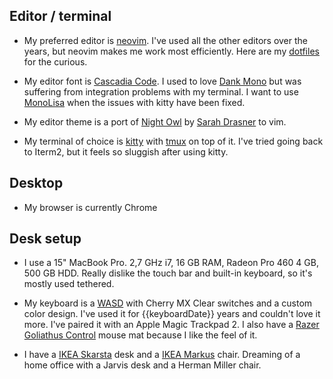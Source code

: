 ## Editor / terminal

- My preferred editor is [neovim](https://neovim.io/). I've used all the other
  editors over the years, but neovim makes me work most efficiently. Here
  are my [dotfiles](https://rlaur.in/dotfiles) for the curious.

- My editor font is [Cascadia Code](https://github.com/microsoft/cascadia-code).
  I used to love [Dank Mono](https://dank.sh/) but was suffering from
  integration problems with my terminal. I want to use [MonoLisa](http://monolisa.dev/) when the issues with kitty have been fixed.

- My editor theme is a port of [Night Owl](https://github.com/haishanh/night-owl.vim) by [Sarah Drasner](https://sarahdrasnerdesign.com/) to vim.

- My terminal of choice is [kitty](https://github.com/kovidgoyal/kitty) with
  [tmux](https://github.com/tmux/tmux) on top of it. I've
  tried going back to Iterm2, but it feels so sluggish after using kitty.

## Desktop

- My browser is currently Chrome

## Desk setup

- I use a 15" MacBook Pro. 2,7 GHz i7, 16 GB RAM, Radeon Pro 460 4 GB, 500 GB HDD. Really dislike the touch bar and built-in keyboard, so it's mostly used tethered.

- My keyboard is a [WASD](http://www.wasdkeyboards.com/index.php/) with Cherry
  MX Clear switches and a custom color design. I've used it for {{keyboardDate}}
  years and couldn't love it more. I've paired it with an Apple Magic Trackpad 2. I also have a [Razer Goliathus Control](https://www.razer.com/eu-en/gaming-mouse-mats/razer-goliathus-control) mouse mat because I like the feel of it.

- I have a [IKEA Skarsta](https://www.ikea.com/se/sv/p/skarsta-skrivbord-sitt-sta-vit-s59324818/) desk and a [IKEA Markus](https://www.ikea.com/se/sv/p/markus-kontorsstol-vissle-moerkgra-70261150/) chair. Dreaming of a home office with a Jarvis desk and a Herman Miller chair.
